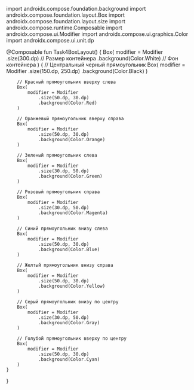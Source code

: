 import androidx.compose.foundation.background
import androidx.compose.foundation.layout.Box
import androidx.compose.foundation.layout.size
import androidx.compose.runtime.Composable
import androidx.compose.ui.Modifier
import androidx.compose.ui.graphics.Color
import androidx.compose.ui.unit.dp

@Composable
fun Task4BoxLayout() {
    Box(
        modifier = Modifier
            .size(300.dp) // Размер контейнера
            .background(Color.White) // Фон контейнера
    ) {
        // Центральный черный прямоугольник
        Box(
            modifier = Modifier
                .size(150.dp, 250.dp)
                .background(Color.Black)
        )

        // Красный прямоугольник вверху слева
        Box(
            modifier = Modifier
                .size(50.dp, 30.dp)
                .background(Color.Red)
        )

        // Оранжевый прямоугольник вверху справа
        Box(
            modifier = Modifier
                .size(50.dp, 30.dp)
                .background(Color.Orange)
        )

        // Зеленый прямоугольник слева
        Box(
            modifier = Modifier
                .size(30.dp, 50.dp)
                .background(Color.Green)
        )

        // Розовый прямоугольник справа
        Box(
            modifier = Modifier
                .size(30.dp, 50.dp)
                .background(Color.Magenta)
        )

        // Синий прямоугольник внизу слева
        Box(
            modifier = Modifier
                .size(50.dp, 30.dp)
                .background(Color.Blue)
        )

        // Желтый прямоугольник внизу справа
        Box(
            modifier = Modifier
                .size(50.dp, 30.dp)
                .background(Color.Yellow)
        )

        // Серый прямоугольник внизу по центру
        Box(
            modifier = Modifier
                .size(30.dp, 50.dp)
                .background(Color.Gray)
        )

        // Голубой прямоугольник вверху по центру
        Box(
            modifier = Modifier
                .size(50.dp, 30.dp)
                .background(Color.Cyan)
        )
    }
}
